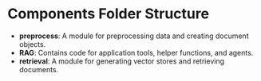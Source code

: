 # Components Folder Structure

- **preprocess**: A module for preprocessing data and creating document objects. 
- **RAG**: Contains code for application tools, helper functions, and agents.
- **retrieval**: A module for generating vector stores and retrieving documents.